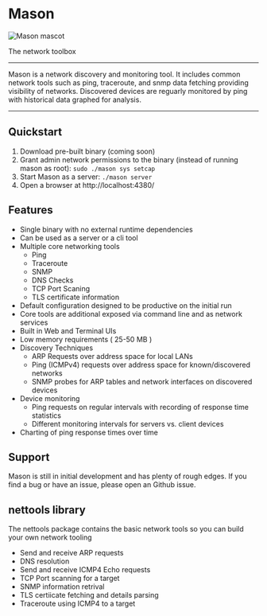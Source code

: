 # Mason

![Mason mascot](/internal/static/static/image/mason_gopher_small.jpeg)

The network toolbox

---

Mason is a network discovery and monitoring tool.  It includes common network tools such as ping, traceroute, and snmp data fetching providing visibility of networks.  Discovered devices are reguarly monitored by ping with historical data graphed for analysis.

---

## Quickstart

1. Download pre-built binary (coming soon)
2. Grant admin network permissions to the binary (instead of running mason as root): `sudo ./mason sys setcap`
3. Start Mason as a server: `./mason server`
4. Open a browser at http://localhost:4380/

## Features

- Single binary with no external runtime dependencies
- Can be used as a server or a cli tool
- Multiple core networking tools 
    * Ping
    * Traceroute
    * SNMP
    * DNS Checks
    * TCP Port Scaning
    * TLS certificate information
- Default configuration designed to be productive on the initial run
- Core tools are additional exposed via command line and as network services
- Built in Web and Terminal UIs
- Low memory requirements ( 25-50 MB )
- Discovery Techniques
    * ARP Requests over address space for local LANs
    * Ping (ICMPv4) requests over address space for known/discovered networks
    * SNMP probes for ARP tables and network interfaces on discovered devices
- Device monitoring
    - Ping requests on regular intervals with recording of response time statistics
    - Different monitoring intervals for servers vs. client devices
- Charting of ping response times over time

## Support

Mason is still in initial development and has plenty of rough edges.  If you find a bug or have an issue, please open an Github issue.

## nettools library

The nettools package contains the basic network tools so you can build your own network tooling

- Send and receive ARP requests
- DNS resolution
- Send and receive ICMP4 Echo requests
- TCP Port scanning for a target
- SNMP information retrival
- TLS certiicate fetching and details parsing
- Traceroute using ICMP4 to a target
